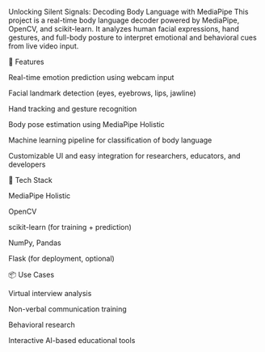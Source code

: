 Unlocking Silent Signals: Decoding Body Language with MediaPipe
This project is a real-time body language decoder powered by MediaPipe, OpenCV, and scikit-learn. It analyzes human facial expressions, hand gestures, and full-body posture to interpret emotional and behavioral cues from live video input.

🧠 Features

Real-time emotion prediction using webcam input

Facial landmark detection (eyes, eyebrows, lips, jawline)

Hand tracking and gesture recognition

Body pose estimation using MediaPipe Holistic

Machine learning pipeline for classification of body language

Customizable UI and easy integration for researchers, educators, and developers

🧰 Tech Stack

MediaPipe Holistic

OpenCV

scikit-learn (for training + prediction)

NumPy, Pandas

Flask (for deployment, optional)

📦 Use Cases

Virtual interview analysis

Non-verbal communication training

Behavioral research

Interactive AI-based educational tools


